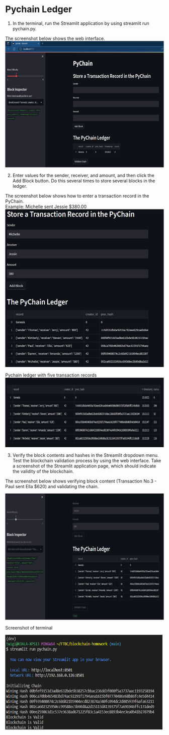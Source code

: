 # Pychain Ledger

1. In the terminal, run the Streamlit application by using streamlit run pychain.py. <br>

The screenshot below shows the web interface.
<img src="./Screenshots/0_InitialLaunch.jpg" alt="drawing" width="800" height = "400"/> <br>

2. Enter values for the sender, receiver, and amount, and then click the Add Block button. Do this several times to store several blocks in the ledger. <br>

The screenshot below shows how to enter a transaction record in the PyChain.  <br>
Example: Michelle sent Jessie $380.00
<img src="./Screenshots/1a_SingleEntry.jpg" alt="drawing" width="600" height = "500"/> <br>

Pychain ledger with five transaction records
<img src="./Screenshots/1b_Ledgers.jpg" alt="drawing" width="1500" height = "220"/> <br>

3. Verify the block contents and hashes in the Streamlit dropdown menu. Test the blockchain validation process by using the web interface. Take a screenshot of the Streamlit application page, which should indicate the validity of the blockchain.

The screenshot below shows verifying block content (Transaction No.3 -  Paul sent Ella $620) and validating the chain.

<img src="./Screenshots/2_ValidateChain.jpg" alt="drawing" width="1200" height = "400"/> <br>

Screenshot of terminal

<img src="./Screenshots/Screenshot_Terminal.jpg" alt="drawing" width="500" height = "300"/> <br>